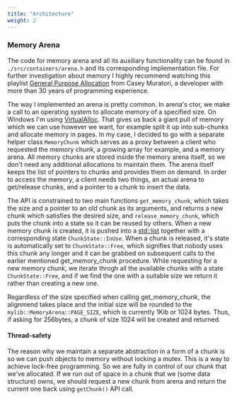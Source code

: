```yaml
---
title: "Architecture"
weight: 2
---
```


### Memory Arena 
The code for memory arena and all its auxiliary functionality can be found in `./src/containers/arena.h`
and its corresponding implementation file. For further investigation about memory I highly recommend watching this playlist [General Purpose Allocation](https://www.youtube.com/watch?v=MvDUe2evkHg&list=PLEMXAbCVnmY6Azbmzj3BiC3QRYHE9QoG7&ab_channel=MollyRocket) from Casey Muratori, a developer with more than 30 years of programming experience.

The way I implemented an arena is pretty common. In arena's ctor, we make a call to an operating system to allocate memory of a specified size. On Windows I'm using [VirtualAlloc](https://learn.microsoft.com/en-us/windows/win32/api/memoryapi/nf-memoryapi-virtualalloc). That gives us back a giant pull of memory which we can use however we want, 
for example split it up into sub-chunks and allocate memory in pages.
In my case, I decided to go with a separate helper class `MemoryChunk` which serves as a proxy between a client who requested the memory chunk, a growing array for example, and a memory arena. All memory chunks are stored inside the memory arena itself, 
so we don't need any additional allocations to maintain them. The arena itself keeps the list of pointers to chunks and provides them on demand. In order to access the memory, a client needs two things, an actual arena to get/release chunks, and a pointer 
to a chunk to insert the data.

The API is constrained to two main functions `get_memory_chunk`, which takes the size and a pointer to an old chunk as its arguments, and returns a new chunk which satisfies the desired size, and `release_memory_chunk`, which puts the chunk into a state so it can be reused by others. When a new memory chunk is created, it is pushed into a [std::list](https://en.cppreference.com/w/cpp/container/list) together with a corresponding state `ChunkState::InUse`. When a chunk is released, it's state is automatically set to `ChunkState::Free`, which signifies 
that nobody uses this chunk any longer and it can be grabbed on subsequent calls to the earlier mentioned get_memory_chunk procedure.
While requesting for a new memory chunk, we iterate throgh all the available chunks with a state `ChunkState::Free`, and if we find the one with a suitable size we return it rather than creating a new one.

Regardless of the size specified when calling get_memory_chunk, the alignmend takes place and the initial size will be rounded to the  
`mylib::MemoryArena::PAGE_SIZE`, which is currently 1Kib or 1024 bytes. Thus, if asking for 256bytes, a chunk of size 1024 will be created and returned.

#### Thread-safety
The reason why we maintain a separate abstraction in a form of a chunk is so we can push objects to memory without locking a mutex. This is a way to achieve lock-free programming. So we are fully in control of our chunk that we've allocated. If we run out of space in a chunk that we (some data structure) owns, we should request a new chunk from arena and return the current one back using
`getChunk()` API call.